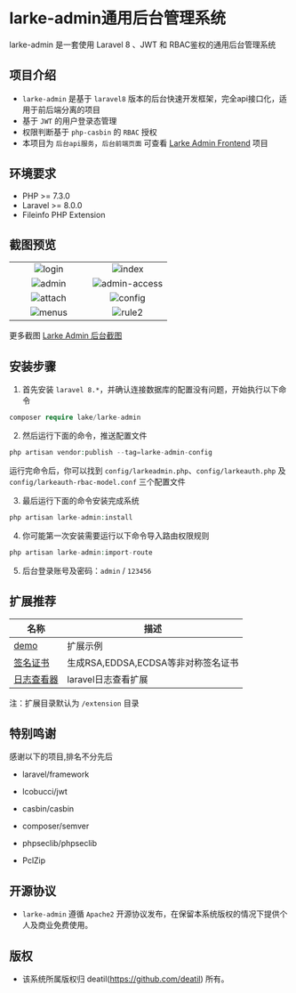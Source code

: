 # larke-admin通用后台管理系统

larke-admin 是一套使用 Laravel 8 、JWT 和 RBAC鉴权的通用后台管理系统


## 项目介绍

*  `larke-admin` 是基于 `laravel8` 版本的后台快速开发框架，完全api接口化，适用于前后端分离的项目
*  基于 `JWT` 的用户登录态管理
*  权限判断基于 `php-casbin` 的 `RBAC` 授权
*  本项目为 `后台api服务`，`后台前端页面` 可查看 [Larke Admin Frontend](https://github.com/deatil/larke-admin-frontend) 项目


## 环境要求

 - PHP >= 7.3.0
 - Laravel >= 8.0.0
 - Fileinfo PHP Extension


## 截图预览

<table>
    <tr>
        <td width="50%">
            <center>
                <img alt="login" src="https://user-images.githubusercontent.com/24578855/103483910-8cec8780-4e25-11eb-93c5-ea7ce7a09b60.png" />
            </center>
        </td>
        <td width="50%">
            <center>
                <img alt="index" src="https://user-images.githubusercontent.com/24578855/105568367-cacd3380-5d73-11eb-98ab-55701d0068ed.png" />
            </center>
        </td>
    </tr>
    <tr>
        <td width="50%">
            <center>
                <img alt="admin" src="https://user-images.githubusercontent.com/24578855/101988564-6bd8c100-3cd5-11eb-8524-21151ba3b404.png" />
            </center>
        </td>
        <td width="50%">
            <center>
                <img alt="admin-access" src="https://user-images.githubusercontent.com/24578855/103433753-db393500-4c31-11eb-8d8a-b40dfa0db84e.png" />
            </center>
        </td>
    </tr>
    <tr>
        <td width="50%">
            <center>
                <img alt="attach" src="https://user-images.githubusercontent.com/24578855/101988566-6da28480-3cd5-11eb-9532-69d88b2f598d.png" />
            </center>
        </td>
        <td width="50%">
            <center>
                <img alt="config" src="https://user-images.githubusercontent.com/24578855/101988567-6e3b1b00-3cd5-11eb-8799-66e8ebec6020.png" />
            </center>
        </td>
    </tr>
    <tr>
        <td width="50%">
            <center>
                <img alt="menus" src="https://user-images.githubusercontent.com/24578855/101988573-71cea200-3cd5-11eb-8e8b-e80ab319b216.png" />
            </center>
        </td>
        <td width="50%">
            <center>
                <img alt="rule2" src="https://user-images.githubusercontent.com/24578855/102609155-f9992e00-4165-11eb-93ad-82275af134ab.png" />
            </center>
        </td>
    </tr>
</table>

更多截图 
[Larke Admin 后台截图](https://github.com/deatil/larke-admin/issues/1)


## 安装步骤

1. 首先安装 `laravel 8.*`，并确认连接数据库的配置没有问题，开始执行以下命令

```php
composer require lake/larke-admin
```

2. 然后运行下面的命令，推送配置文件

```php
php artisan vendor:publish --tag=larke-admin-config
```

运行完命令后，你可以找到 `config/larkeadmin.php`、`config/larkeauth.php` 及 `config/larkeauth-rbac-model.conf` 三个配置文件

3. 最后运行下面的命令安装完成系统

```php
php artisan larke-admin:install
```

4. 你可能第一次安装需要运行以下命令导入路由权限规则

```php
php artisan larke-admin:import-route
```

5. 后台登录账号及密码：`admin` / `123456`


## 扩展推荐

| 名称 | 描述 |
| --- | --- |
| [demo](https://github.com/deatil/larke-admin-demo) | 扩展示例 |
| [签名证书](https://github.com/deatil/larke-admin-signcert) | 生成RSA,EDDSA,ECDSA等非对称签名证书 |
| [日志查看器](https://github.com/deatil/larke-admin-logviewer) | laravel日志查看扩展 |

注：扩展目录默认为 `/extension` 目录


## 特别鸣谢

感谢以下的项目,排名不分先后

 - laravel/framework

 - lcobucci/jwt

 - casbin/casbin

 - composer/semver

 - phpseclib/phpseclib
 
 - PclZip


## 开源协议

*  `larke-admin` 遵循 `Apache2` 开源协议发布，在保留本系统版权的情况下提供个人及商业免费使用。 


## 版权

*  该系统所属版权归 deatil(https://github.com/deatil) 所有。
